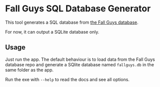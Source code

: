# Fall Guys SQL Database Generator
This tool generates a SQL database from [the Fall Guys database](https://github.com/FallGuys-org/TheDatabase).

For now, it can output a SQLite database only.

## Usage
Just run the app. The default behaviour is to load data from the Fall Guys database repo and generate a SQlite database named `fallguys.db` in the same folder as the app.

Run the exe with `--help` to read the docs and see all options.
